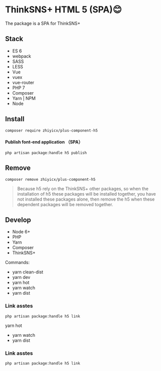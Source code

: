 # ThinkSNS+ HTML 5 (SPA)😊

The package is a SPA for ThinkSNS+

## Stack

- ES 6
- webpack
- SASS
- LESS
- Vue
- vuex
- vue-router
- PHP 7
- Composer
- Yarn | NPM
- Node

## Install

```shell
composer require zhiyicx/plus-component-h5
```

#### Publish font-end application （SPA）

```shell
php artisan package:handle h5 publish
```

## Remove

```shell
composer remove zhiyicx/plus-component-h5
```

> Because h5 rely on the ThinkSNS+ other packages, so when the installation of h5 these packages will be installed together, you have not installed these packages alone, then remove the h5 when these dependent packages will be removed together.

## Develop

 - Node 6+
 - PHP
 - Yarn
 - Composer
 - ThinkSNS+

Commands:

- yarn clean-dist
- yarn dev
- yarn hot
- yarn watch
- yarn dist

### Link asstes

```shell
php artisan package:handle h5 link
```
yarn hot
- yarn watch
- yarn dist

### Link asstes

```shell
php artisan package:handle h5 link
```
